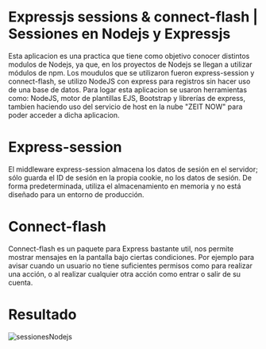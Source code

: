 
# Expressjs sessions & connect-flash | Sessiones en Nodejs y Expressjs
Esta aplicacion es una practica que tiene como objetivo conocer distintos modulos de Nodejs, ya que, en los proyectos de Nodejs se llegan a utilizar módulos de npm.
Los moudulos que se utilizaron fueron express-session y connect-flash, se utilizo NodeJS con express para registros sin hacer uso de una base de datos.
Para logar esta aplicacion se usaron herramientas como: NodeJS, motor de plantillas EJS, Bootstrap y librerías de express, tambien haciendo uso del servicio de host en la nube "ZEIT NOW" para poder acceder a dicha aplicacion.


# Express-session
El middleware express-session almacena los datos de sesión en el servidor; sólo guarda el ID de sesión en la propia cookie, no los datos de sesión. De forma predeterminada, utiliza el almacenamiento en memoria y no está diseñado para un entorno de producción.

# Connect-flash
Connect-flash es un paquete para Express bastante util, nos permite mostrar mensajes en la pantalla bajo ciertas condiciones.
Por ejemplo para avisar cuando un usuario no tiene suficientes permisos como para realizar una acción, o al realizar cualquier otra acción como entrar o salir de su cuenta.


# Resultado
![sessionesNodejs](https://user-images.githubusercontent.com/61463784/80557581-0aa9ea80-899d-11ea-9931-04c61f269122.png)




